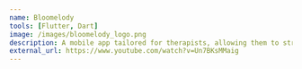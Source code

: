 ```yaml
---
name: Bloomelody
tools: [Flutter, Dart]
image: /images/bloomelody_logo.png
description: A mobile app tailored for therapists, allowing them to streamline the process of creating musical lesson plans. Provides the ability to upload images and songs which can be customized to the needs of each student.
external_url: https://www.youtube.com/watch?v=Un7BKsMMaig
---
```

